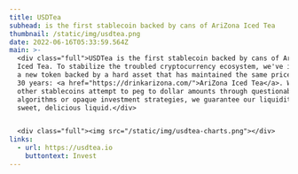 ```yaml
---
title: USDTea
subhead: is the first stablecoin backed by cans of AriZona Iced Tea
thumbnail: /static/img/usdtea.png
date: 2022-06-16T05:33:59.564Z
main: >-
  <div class="full">USDTea is the first stablecoin backed by cans of AriZona
  Iced Tea. To stabilize the troubled cryptocurrency ecosystem, we've introduced
  a new token backed by a hard asset that has maintained the same price for over
  30 years: <a href="https://drinkarizona.com/">AriZona Iced Tea</a>. While
  other stablecoins attempt to peg to dollar amounts through questionable
  algorithms or opaque investment strategies, we guarantee our liquidity with
  sweet, delicious liquid.</div>


  <div class="full"><img src="/static/img/usdtea-charts.png"></div>
links:
  - url: https://usdtea.io
    buttontext: Invest
---
```

